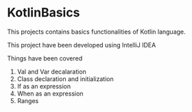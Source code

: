 # KotlinBasics
This projects contains basics functionalities of Kotlin language.

This project have been developed using IntelliJ IDEA

Things have been covered
1) Val and Var decalaration
2) Class declaration and initialization
3) If as an expression
4) When as an expression
5) Ranges
